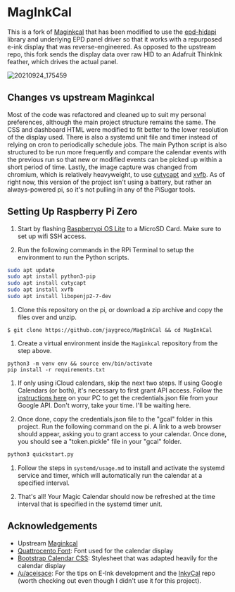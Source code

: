 # MagInkCal
This is a fork of [Maginkcal](https://github.com/speedyg0nz/MagInkCal) that has been modified to use the [epd-hidapi](https://github.com/jaygreco/epd-hidapi) library and underlying EPD panel driver so that it works with a repurposed e-ink display that was reverse-engineered. As opposed to the upstream repo, this fork sends the display data over raw HID to an Adafruit ThinkInk feather, which drives the actual panel.

![20210924_175459](https://user-images.githubusercontent.com/5581989/134661608-bac1f0bf-e7e3-41fe-b92e-37c26dad8fbe.jpg)


## Changes vs upstream Maginkcal
Most of the code was refactored and cleaned up to suit my personal preferences, although the main project structure remains the same. The CSS and dashboard HTML were modified to fit better to the lower resolution of the display used. There is also a systemd unit file and timer instead of relying on cron to periodically schedule jobs. The main Python script is also structured to be run more frequently and compare the calendar events with the previous run so that new or modified events can be picked up within a short period of time. Lastly, the image capture was changed from chromium, which is relatively heavyweight, to use [cutycapt](https://cutycapt.sourceforge.net/) and [xvfb](https://www.x.org/releases/X11R7.6/doc/man/man1/Xvfb.1.xhtml). As of right now, this version of the project isn't using a battery, but rather an always-powered pi, so it's not pulling in any of the PiSugar tools.

## Setting Up Raspberry Pi Zero

1. Start by flashing [Raspberrypi OS Lite](https://www.raspberrypi.org/software/operating-systems/) to a MicroSD Card. Make sure to set up wifi SSH access.

1. Run the following commands in the RPi Terminal to setup the environment to run the Python scripts.

```bash
sudo apt update
sudo apt install python3-pip
sudo apt install cutycapt
sudo apt install xvfb
sudo apt install libopenjp2-7-dev
```

1. Clone this repository on the pi, or download a zip archive and copy the files over and unzip.
```
$ git clone https://github.com/jaygreco/MagInkCal && cd MagInkCal
```

1. Create a virtual environment inside the `Maginkcal` repository from the step above.
```
python3 -m venv env && source env/bin/activate
pip install -r requirements.txt
```

1. If only using iCloud calendars, skip the next two steps. If using Google Calendars (or both), it's necessary to first grant API access. Follow the [instructions here](https://developers.google.com/calendar/api/quickstart/python) on your PC to get the credentials.json file from your Google API. Don't worry, take your time. I'll be waiting here.

1. Once done, copy the credentials.json file to the "gcal" folder in this project. Run the following command on the pi. A link to a web browser should appear, asking you to grant access to your calendar. Once done, you should see a "token.pickle" file in your "gcal" folder.

```bash
python3 quickstart.py
```

1. Follow the steps in `systemd/usage.md` to install and activate the systemd service and timer, which will automatically run the calendar at a specified interval.

1. That's all! Your Magic Calendar should now be refreshed at the time interval that is specified in the systemd timer unit.

## Acknowledgements
- Upstream [Maginkcal](https://github.com/speedyg0nz/MagInkCal)
- [Quattrocento Font](https://fonts.google.com/specimen/Quattrocento): Font used for the calendar display
- [Bootstrap Calendar CSS](https://bootstrapious.com/p/bootstrap-calendar): Stylesheet that was adapted heavily for the calendar display
- [/u/aceisace](https://www.reddit.com/user/aceisace/): For the tips on E-Ink development and the [InkyCal](https://github.com/aceisace/Inkycal) repo (worth checking out even though I didn't use it for this project).
